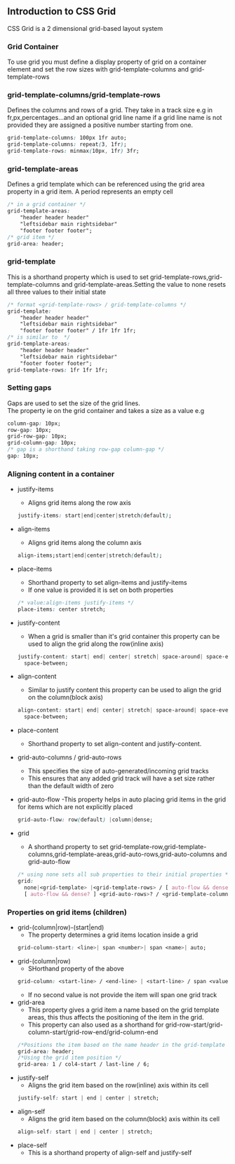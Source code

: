 ## Introduction to CSS Grid

CSS Grid is a 2 dimensional grid-based layout system

### Grid Container

To use grid you must define a display property of grid on a container element and set the row sizes with grid-template-columns and grid-template-rows

### grid-template-columns/grid-template-rows

Defines the columns and rows of a grid. They take in a track size e.g in fr,px,percentages...and an optional grid line name
if a grid line name is not provided they are assigned a positive number starting from one.

```css
grid-template-columns: 100px 1fr auto;
grid-template-columns: repeat(3, 1fr);
grid-template-rows: minmax(10px, 1fr) 3fr;
```

### grid-template-areas

Defines a grid template which can be referenced using the grid area property in a grid item.
A period represents an empty cell

```css
/* in a grid container */
grid-template-areas:
	"header header header"
	"leftsidebar main rightsidebar"
	"footer footer footer";
/* grid item */
grid-area: header;
```

### grid-template

This is a shorthand property which is used to set grid-template-rows,grid-template-columns and grid-template-areas.Setting the value to none resets all three values to their initial state

```css
/* format <grid-template-rows> / grid-template-columns */
grid-template:
	"header header header"
	"leftsidebar main rightsidebar"
	"footer footer footer" / 1fr 1fr 1fr;
/* is similar to  */
grid-template-areas:
	"header header header"
	"leftsidebar main rightsidebar"
	"footer footer footer";
grid-template-rows: 1fr 1fr 1fr;
```

### Setting gaps

Gaps are used to set the size of the grid lines.  
The property ie on the grid container and takes a size as a value e.g

```css
column-gap: 10px;
row-gap: 10px;
grid-row-gap: 10px;
grid-column-gap: 10px;
/* gap is a shorthand taking row-gap column-gap */
gap: 10px;
```

### Aligning content in a container

- justify-items

  - Aligns grid items along the row axis

  ```css
  justify-items: start|end|center|stretch(default);
  ```

- align-items
  - Aligns grid items along the column axis
  ```css
  align-items;start|end|center|stretch(default);
  ```
- place-items
  - Shorthand property to set align-items and justify-items
  - If one value is provided it is set on both properties
  ```css
  /* value:align-items justify-items */
  place-items: center stretch;
  ```
- justify-content
  - When a grid is smaller than it's grid container this property can be used to align the grid along the row(inline axis)
  ```css
  justify-content: start| end| center| stretch| space-around| space-evenly|
  	space-between;
  ```
- align-content
  - Similar to justify content this property can be used to align the grid on the column(block axis)
  ```css
  align-content: start| end| center| stretch| space-around| space-evenly|
  	space-between;
  ```
- place-content

  - Shorthand property to set align-content and justify-content.

- grid-auto-columns / grid-auto-rows
  - This specifies the size of auto-generated/incoming grid tracks
  - This ensures that any added grid track will have a set size rather than the default width of zero
- grid-auto-flow
  -This property helps in auto placing grid items in the grid for items which are not explicitly placed
  ```css
  grid-auto-flow: row(default) |column|dense;
  ```
- grid

  - A shorthand property to set grid-template-row,grid-template-columns,grid-template-areas,grid-auto-rows,grid-auto-columns and grid-auto-flow

  ```css
  /* using none sets all sub properties to their initial properties */
  grid:
  	none|<grid-template> |<grid-template-rows> / [ auto-flow && dense? ] <grid-auto-columns>?|
  	[ auto-flow && dense? ] <grid-auto-rows>? / <grid-template-columns>;
  ```

### Properties on grid items (children)

- grid-(column|row)-(start|end)
  - The property determines a grid items location inside a grid
  ```css
  grid-column-start: <line>| span <number>| span <name>| auto;
  ```
- grid-(column|row)
  - SHorthand property of the above
  ```css
  grid-column: <start-line> / <end-line> | <start-line> / span <value>;
  ```
  - If no second value is not provide the item will span one grid track
- grid-area
  - This property gives a grid item a name based on the grid template areas, this thus affects the positioning of the item in the grid.
  - This property can also used as a shorthand for grid-row-start/grid-column-start/grid-row-end/grid-column-end
  ```css
  /*Positions the item based on the name header in the grid-template areas*/
  grid-area: header;
  /*Using the grid item position */
  grid-area: 1 / col4-start / last-line / 6;
  ```
- justify-self
  - Aligns the grid item based on the row(inline) axis within its cell
  ```css
  justify-self: start | end | center | stretch;
  ```
- align-self
  - Aligns the grid item based on the column(block) axis within its cell
  ```css
  align-self: start | end | center | stretch;
  ```
- place-self
  - This is a shorthand property of align-self and justify-self
